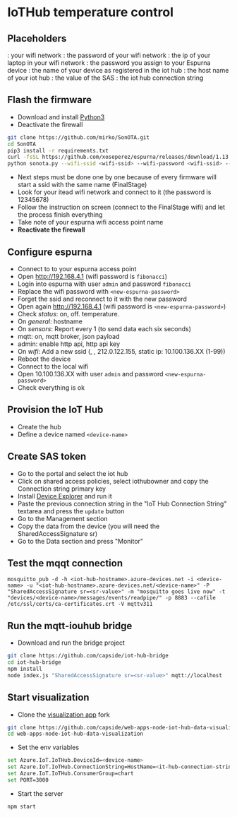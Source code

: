 # IoTHub temperature control

## Placeholders

<wifi-ssid>: your wifi network
<wifi-pass>: the password of your wifi network
<server-host>: the ip of your laptop in your wifi network
<new-espurna-password>: the password you assign to your Espurna device
<device-name>: the name of your device as registered in the iot hub
<iot-hub-hostname>: the host name of your iot hub
<sr-value>: the value of the SAS
<it-hub-connection-string>: the iot hub connection string

## Flash the firmware

* Download and install [Python3](https://www.python.org/ftp/python/3.7.1/python-3.7.1.exe)
* Deactivate the firewall

```bash
git clone https://github.com/mirko/SonOTA.git
cd SonOTA
pip3 install -r requirements.txt
curl -fsSL https://github.com/xoseperez/espurna/releases/download/1.13.2/espurna-1.13.2-itead-sonoff-th.bin -o static/image_arduino.bin
python sonota.py --wifi-ssid <wifi-ssid> --wifi-password <wifi-ssid> --serving-host <server-host>
```

* Next steps must be done one by one because of every firmware will start a ssid with the same name (FinalStage)
* Look for your itead wifi network and connect to it (the password is 12345678)
* Follow the instruction on screen (connect to the FinalStage wifi) and let the process finish everything
* Take note of your espurna wifi access point name
* **Reactivate the firewall**


## Configure espurna

* Connect to to your espurna access point
* Open http://192.168.4.1 (wifi password is `fibonacci`)
* Login into espurna with user `admin` and password `fibonacci`
* Replace the wifi password with `<new-espurna-password>`
* Forget the ssid and reconnect to it with the new password
* Open again http://192.168.4.1 (wifi password is `<new-espurna-password>`)
* Check *status*: on, off. temperature.
* On *general*: hostname
* On *sensors*: Report every 1 (to send data each six seconds)
* mqtt: on, mqtt broker, json payload
* admin: enable http api, http api key
* On *wifi*: Add a new ssid (<wifi-ssid>, <wifi-ssid>, 212.0.122.155, static ip: 10.100.136.XX (1-99))
* Reboot the device
* Connect to the local wifi
* Open 10.100.136.XX with user `admin` and password `<new-espurna-password>`
* Check everything is ok

## Provision the IoT Hub

* Create the hub
* Define a device named `<device-name>`

## Create SAS token

* Go to the portal and select the iot hub
* Click on shared access policies, select iothubowner and copy the Connection string primary key
* Install [Device Explorer](https://github.com/Azure/azure-iot-sdks/releases) and run it
* Paste the previous connection string in the "IoT Hub Connection String" textarea and press the `update` button
* Go to the Management section
* Copy the data from the device (you will need the SharedAccessSignature sr)
* Go to the Data section and press "Monitor"

## Test the mqqt connection 

```
mosquitto_pub -d -h <iot-hub-hostname>.azure-devices.net -i <device-name> -u "<iot-hub-hostname>.azure-devices.net/<device-name>" -P "SharedAccessSignature sr=<sr-value>" -m "mosquitto goes live now" -t "devices/<device-name>/messages/events/readpipe/" -p 8883 --cafile /etc/ssl/certs/ca-certificates.crt -V mqttv311
```


## Run the mqtt-iouhub bridge

* Download and run the bridge project

``` bash
git clone https://github.com/capside/iot-hub-bridge
cd iot-hub-bridge
npm install
node index.js "SharedAccessSignature sr=<sr-value>" mqtt://localhost
```

## Start visualization

* Clone the [visualization app](https://github.com/capside/web-apps-node-iot-hub-data-visualization) fork

```bash
git clone https://github.com/capside/web-apps-node-iot-hub-data-visualization
cd web-apps-node-iot-hub-data-visualization
```

* Set the env variables

```bash
set Azure.IoT.IoTHub.DeviceId=<device-name>
set Azure.IoT.IoTHub.ConnectionString=HostName=<it-hub-connection-string>
set Azure.IoT.IoTHub.ConsumerGroup=chart
set PORT=3000
```

* Start the server

```bash
npm start
```